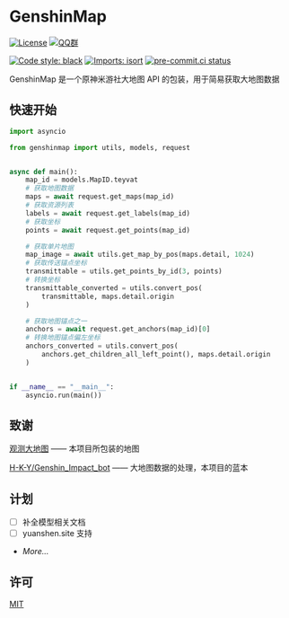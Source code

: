 # GenshinMap

[![License](https://img.shields.io/github/license/MingxuanGame/GenshinMap?style=flat-square)](https://github.com/MingxuanGame/GenshinMap/blob/master/LICENSE)
[![QQ群](https://img.shields.io/badge/QQ%E7%BE%A4-929275476-success?style=flat-square)](https://jq.qq.com/?_wv=1027&k=C7XY04F1)

[![Code style: black](https://img.shields.io/badge/code%20style-black-000000.svg)](https://github.com/psf/black)
[![Imports: isort](https://img.shields.io/badge/%20imports-isort-%231674b1?&labelColor=ef8336)](https://pycqa.github.io/isort/)
[![pre-commit.ci status](https://results.pre-commit.ci/badge/github/MingxuanGame/GenshinMap/master.svg)](https://results.pre-commit.ci/latest/github/MingxuanGame/GenshinMap/master)

GenshinMap 是一个原神米游社大地图 API 的包装，用于简易获取大地图数据

## 快速开始

```python
import asyncio

from genshinmap import utils, models, request


async def main():
    map_id = models.MapID.teyvat
    # 获取地图数据
    maps = await request.get_maps(map_id)
    # 获取资源列表
    labels = await request.get_labels(map_id)
    # 获取坐标
    points = await request.get_points(map_id)

    # 获取单片地图
    map_image = await utils.get_map_by_pos(maps.detail, 1024)
    # 获取传送锚点坐标
    transmittable = utils.get_points_by_id(3, points)
    # 转换坐标
    transmittable_converted = utils.convert_pos(
        transmittable, maps.detail.origin
    )

    # 获取地图锚点之一
    anchors = await request.get_anchors(map_id)[0]
    # 转换地图锚点偏左坐标
    anchors_converted = utils.convert_pos(
        anchors.get_children_all_left_point(), maps.detail.origin
    )


if __name__ == "__main__":
    asyncio.run(main())
```

## 致谢

[观测大地图](https://webstatic.mihoyo.com/app/ys-map-cn/index.html) —— 本项目所包装的地图

[H-K-Y/Genshin_Impact_bot](https://github.com/H-K-Y/Genshin_Impact_bot) —— 大地图数据的处理，本项目的蓝本

## 计划

* [ ] 补全模型相关文档
* [ ] yuanshen.site 支持
* *More...*

## 许可

[MIT](./LICENSE)
